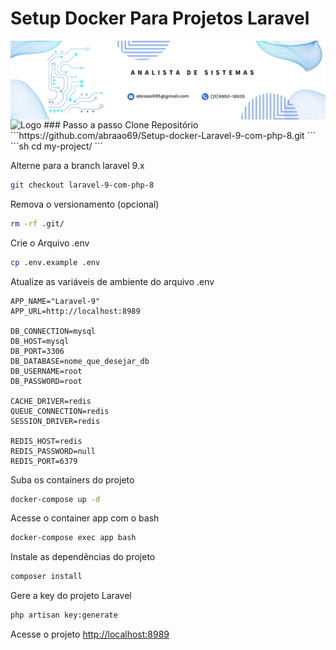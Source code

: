 
# Setup Docker Para Projetos Laravel
<div style="display: flex; align-items: center;">
<img src="https://github.com/abraao69/abraao69/blob/main/Navy%20Blue%20Geometric%20Technology%20LinkedIn%20Banner%20(2).png" alt="Logo">
  <br><br>
</div>
<img src="https://laravelnews.s3.amazonaws.com/images/laravel9-1645586911.jpg" alt="Logo" width="1000" height="400">
### Passo a passo
Clone Repositório
```https://github.com/abraao69/Setup-docker-Laravel-9-com-php-8.git
```
```sh
cd my-project/
```


Alterne para a branch laravel 9.x
```sh
git checkout laravel-9-com-php-8
```


Remova o versionamento (opcional)
```sh
rm -rf .git/
```


Crie o Arquivo .env
```sh
cp .env.example .env
```


Atualize as variáveis de ambiente do arquivo .env
```dosini
APP_NAME="Laravel-9"
APP_URL=http://localhost:8989

DB_CONNECTION=mysql
DB_HOST=mysql
DB_PORT=3306
DB_DATABASE=nome_que_desejar_db
DB_USERNAME=root
DB_PASSWORD=root

CACHE_DRIVER=redis
QUEUE_CONNECTION=redis
SESSION_DRIVER=redis

REDIS_HOST=redis
REDIS_PASSWORD=null
REDIS_PORT=6379
```


Suba os containers do projeto
```sh
docker-compose up -d
```


Acesse o container app com o bash
```sh
docker-compose exec app bash
```


Instale as dependências do projeto
```sh
composer install
```


Gere a key do projeto Laravel
```sh
php artisan key:generate
```


Acesse o projeto
[http://localhost:8989](http://localhost:8989)
